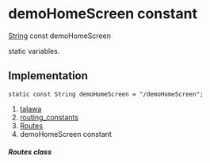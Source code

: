 
<div>

# demoHomeScreen constant

</div>


[String](https://api.flutter.dev/flutter/dart-core/String-class.html)
const demoHomeScreen



static variables.



## Implementation

``` language-dart
static const String demoHomeScreen = "/demoHomeScreen";
```







1.  [talawa](../../index.html)
2.  [routing_constants](../../constants_routing_constants/)
3.  [Routes](../../constants_routing_constants/Routes-class.html)
4.  demoHomeScreen constant

##### Routes class








